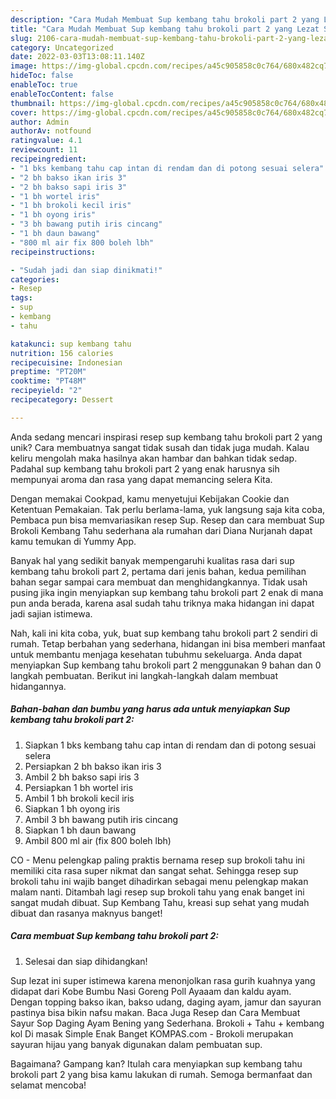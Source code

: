 ```yaml
---
description: "Cara Mudah Membuat Sup kembang tahu brokoli part 2 yang Lezat Sekali"
title: "Cara Mudah Membuat Sup kembang tahu brokoli part 2 yang Lezat Sekali"
slug: 2106-cara-mudah-membuat-sup-kembang-tahu-brokoli-part-2-yang-lezat-sekali
category: Uncategorized
date: 2022-03-03T13:08:11.140Z
image: https://img-global.cpcdn.com/recipes/a45c905858c0c764/680x482cq70/sup-kembang-tahu-brokoli-part-2-foto-resep-utama.jpg
hideToc: false
enableToc: true
enableTocContent: false
thumbnail: https://img-global.cpcdn.com/recipes/a45c905858c0c764/680x482cq70/sup-kembang-tahu-brokoli-part-2-foto-resep-utama.jpg
cover: https://img-global.cpcdn.com/recipes/a45c905858c0c764/680x482cq70/sup-kembang-tahu-brokoli-part-2-foto-resep-utama.jpg
author: Admin
authorAv: notfound
ratingvalue: 4.1
reviewcount: 11
recipeingredient:
- "1 bks kembang tahu cap intan di rendam dan di potong sesuai selera"
- "2 bh bakso ikan iris 3"
- "2 bh bakso sapi iris 3"
- "1 bh wortel iris"
- "1 bh brokoli kecil iris"
- "1 bh oyong iris"
- "3 bh bawang putih iris cincang"
- "1 bh daun bawang"
- "800 ml air fix 800 boleh lbh"
recipeinstructions:

- "Sudah jadi dan siap dinikmati!"
categories:
- Resep
tags:
- sup
- kembang
- tahu

katakunci: sup kembang tahu 
nutrition: 156 calories
recipecuisine: Indonesian
preptime: "PT20M"
cooktime: "PT48M"
recipeyield: "2"
recipecategory: Dessert

---
```





Anda sedang mencari inspirasi resep sup kembang tahu brokoli part 2 yang unik? Cara membuatnya sangat tidak susah dan tidak juga mudah. Kalau keliru mengolah maka hasilnya akan hambar dan bahkan tidak sedap. Padahal sup kembang tahu brokoli part 2 yang enak harusnya sih mempunyai aroma dan rasa yang dapat memancing selera Kita.





Dengan memakai Cookpad, kamu menyetujui Kebijakan Cookie dan Ketentuan Pemakaian. Tak perlu berlama-lama, yuk langsung saja kita coba, Pembaca pun bisa memvariasikan resep Sup. Resep dan cara membuat Sup Brokoli Kembang Tahu sederhana ala rumahan dari Diana Nurjanah dapat kamu temukan di Yummy App.

Banyak hal yang sedikit banyak mempengaruhi kualitas rasa dari sup kembang tahu brokoli part 2, pertama dari jenis bahan, kedua pemilihan bahan segar sampai cara membuat dan menghidangkannya. Tidak usah pusing jika ingin menyiapkan sup kembang tahu brokoli part 2 enak di mana pun anda berada, karena asal sudah tahu triknya maka hidangan ini dapat jadi sajian istimewa.






Nah, kali ini kita coba, yuk, buat sup kembang tahu brokoli part 2 sendiri di rumah. Tetap berbahan yang sederhana, hidangan ini bisa memberi manfaat untuk membantu menjaga kesehatan tubuhmu sekeluarga. Anda dapat menyiapkan Sup kembang tahu brokoli part 2 menggunakan 9 bahan dan 0 langkah pembuatan. Berikut ini langkah-langkah dalam membuat hidangannya.

<!--inarticleads1-->

##### Bahan-bahan dan bumbu yang harus ada untuk menyiapkan Sup kembang tahu brokoli part 2:

1. Siapkan 1 bks kembang tahu cap intan di rendam dan di potong sesuai selera
1. Persiapkan 2 bh bakso ikan iris 3
1. Ambil 2 bh bakso sapi iris 3
1. Persiapkan 1 bh wortel iris
1. Ambil 1 bh brokoli kecil iris
1. Siapkan 1 bh oyong iris
1. Ambil 3 bh bawang putih iris cincang
1. Siapkan 1 bh daun bawang
1. Ambil 800 ml air (fix 800 boleh lbh)


CO - Menu pelengkap paling praktis bernama resep sup brokoli tahu ini memiliki cita rasa super nikmat dan sangat sehat. Sehingga resep sup brokoli tahu ini wajib banget dihadirkan sebagai menu pelengkap makan malam nanti. Ditambah lagi resep sup brokoli tahu yang enak banget ini sangat mudah dibuat. Sup Kembang Tahu, kreasi sup sehat yang mudah dibuat dan rasanya maknyus banget! 

<!--inarticleads2-->

##### Cara membuat Sup kembang tahu brokoli part 2:


1. Selesai dan siap dihidangkan!

Sup lezat ini super istimewa karena menonjolkan rasa gurih kuahnya yang didapat dari Kobe Bumbu Nasi Goreng Poll Ayaaam dan kaldu ayam. Dengan topping bakso ikan, bakso udang, daging ayam, jamur dan sayuran pastinya bisa bikin nafsu makan. Baca Juga Resep dan Cara Membuat Sayur Sop Daging Ayam Bening yang Sederhana. Brokoli + Tahu + kembang kol Di masak Simple Enak Banget KOMPAS.com - Brokoli merupakan sayuran hijau yang banyak digunakan dalam pembuatan sup. 

Bagaimana? Gampang kan? Itulah cara menyiapkan sup kembang tahu brokoli part 2 yang bisa kamu lakukan di rumah. Semoga bermanfaat dan selamat mencoba!
